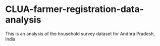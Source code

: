 # CLUA-farmer-registration-data-analysis
This is an analysis of the household survey dataset for Andhra Pradesh, India
